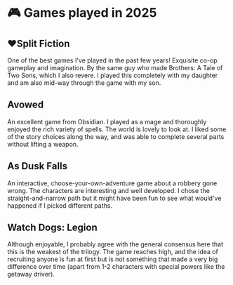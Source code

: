 # 🎮 Games played in 2025

## ❤️Split Fiction

One of the best games I've played in the past few years! Exquisite co-op
gameplay and imagination. By the same guy who made Brothers: A Tale of Two
Sons, which I also revere. I played this completely with my daughter and am
also mid-way through the game with my son.

## Avowed

An excellent game from Obsidian. I played as a mage and thoroughly enjoyed the
rich variety of spells. The world is lovely to look at. I liked some of the story
choices along the way, and was able to complete several parts without lifting a
weapon.

## As Dusk Falls

An interactive, choose-your-own-adventure game about a robbery gone wrong. The
characters are interesting and well developed. I chose the straight-and-narrow
path but it might have been fun to see what would've happened if I picked
different paths.

## Watch Dogs: Legion

Although enjoyable, I probably agree with the general consensus here that this
is the weakest of the trilogy. The game reaches high, and the idea of
recruiting anyone is fun at first but is not something that made a very big
difference over time (apart from 1-2 characters with special powers like the
getaway driver).
